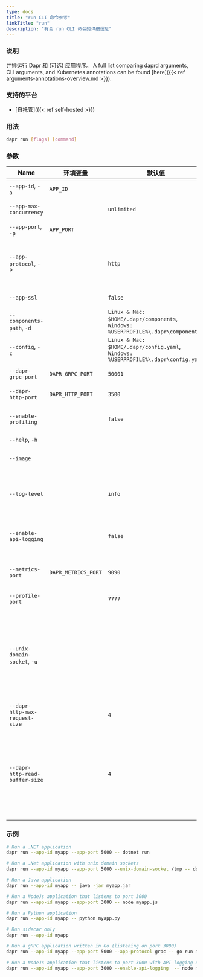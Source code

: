 ```yaml
---
type: docs
title: "run CLI 命令参考"
linkTitle: "run"
description: "有关 run CLI 命令的详细信息"
---
```


### 说明

并排运行 Dapr 和 (可选) 应用程序。 A full list comparing daprd arguments, CLI arguments, and Kubernetes annotations can be found [here]({{< ref arguments-annotations-overview.md >}}).

### 支持的平台

- [自托管]({{< ref self-hosted >}})

### 用法

```bash
dapr run [flags] [command]
```

### 参数

| Name                           | 环境变量                | 默认值                                                                                      | 说明                                                                                            |
| ------------------------------ | ------------------- | ---------------------------------------------------------------------------------------- | --------------------------------------------------------------------------------------------- |
| `--app-id`, `-a`               | `APP_ID`            |                                                                                          | 用于服务发现的应用程序 Id                                                                                |
| `--app-max-concurrency`        |                     | `unlimited`                                                                              | 应用程序的并发级别，默认为无限制                                                                              |
| `--app-port`, `-p`             | `APP_PORT`          |                                                                                          | 应用程序正在侦听的端口                                                                                   |
| `--app-protocol`, `-P`         |                     | `http`                                                                                   | 协议（gRPC 或 HTTP） Dapr 用于与应用程序通信。 有效值为: `http` 或 `grpc`                                         |
| `--app-ssl`                    |                     | `false`                                                                                  | 当 Dapr 调用应用程序时启用 https                                                                        |
| `--components-path`, `-d`      |                     | `Linux & Mac: $HOME/.dapr/components`, `Windows: %USERPROFILE%\.dapr\components`   | Components 目录的路径                                                                              |
| `--config`, `-c`               |                     | `Linux & Mac: $HOME/.dapr/config.yaml`, `Windows: %USERPROFILE%\.dapr\config.yaml` | Dapr 配置文件                                                                                     |
| `--dapr-grpc-port`             | `DAPR_GRPC_PORT`    | `50001`                                                                                  | Dapr 要监听的 gRPC 端口                                                                             |
| `--dapr-http-port`             | `DAPR_HTTP_PORT`    | `3500`                                                                                   | Dapr 要监听的 HTTP 端口                                                                             |
| `--enable-profiling`           |                     | `false`                                                                                  | 通过 HTTP 端点启用 `pproft` 性能检测                                                                    |
| `--help`, `-h`                 |                     |                                                                                          | 显示此帮助消息                                                                                       |
| `--image`                      |                     |                                                                                          | 要在中生成代码的 image。 输入为： `repository/image`                                                       |
| `--log-level`                  |                     | `info`                                                                                   | 日志详细程度。 有效值因为其中之一: `debug`, `info`, `warn`, `error`, `fatal`, or `panic`                      |
| `--enable-api-logging`         |                     | `false`                                                                                  | Enable the logging of all API calls from application to Dapr                                  |
| `--metrics-port`               | `DAPR_METRICS_PORT` | `9090`                                                                                   | The port that Dapr sends its metrics information to                                           |
| `--profile-port`               |                     | `7777`                                                                                   | 要侦听的性能检测服务的端口                                                                                 |
| `--unix-domain-socket`, `-u`   |                     |                                                                                          | Unix 域套接字目录挂载的路径。 如果指定，与Dapr sidecar 的通信使用unix域套接字，与使用TCP端口相比，延迟更低，吞吐量更大。 在 Windows 操作系统上不可用  |
| `--dapr-http-max-request-size` |                     | `4`                                                                                      | Max size of request body in MB.                                                               |
| `--dapr-http-read-buffer-size` |                     | `4`                                                                                      | Http 请求头读取缓冲区的最大大小，单位为KB。  The default 4 KB.  当发送的http请求头超过默认4KB时，你应该给它设置一个更大的值，例如16(或者16KB)。 |
### 示例

```bash
# Run a .NET application
dapr run --app-id myapp --app-port 5000 -- dotnet run

# Run a .Net application with unix domain sockets
dapr run --app-id myapp --app-port 5000 --unix-domain-socket /tmp -- dotnet run

# Run a Java application
dapr run --app-id myapp -- java -jar myapp.jar

# Run a NodeJs application that listens to port 3000
dapr run --app-id myapp --app-port 3000 -- node myapp.js

# Run a Python application
dapr run --app-id myapp -- python myapp.py

# Run sidecar only
dapr run --app-id myapp

# Run a gRPC application written in Go (listening on port 3000)
dapr run --app-id myapp --app-port 5000 --app-protocol grpc -- go run main.go

# Run a NodeJs application that listens to port 3000 with API logging enabled
dapr run --app-id myapp --app-port 3000 --enable-api-logging  -- node myapp.js
```
